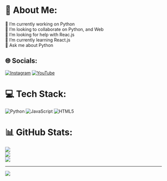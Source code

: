 # 💫 About Me:
🔭 I’m currently working on Python<br>👯 I’m looking to collaborate on Python, and Web<br>🤝 I’m looking for help with Reac.js<br>🌱 I’m currently learning React.js<br>💬 Ask me about Python


## 🌐 Socials:
[![Instagram](https://img.shields.io/badge/Instagram-%23E4405F.svg?logo=Instagram&logoColor=white)](https://instagram.com/EvalyAdam) [![YouTube](https://img.shields.io/badge/YouTube-%23FF0000.svg?logo=YouTube&logoColor=white)](https://youtube.com/@https://youtube.com/@EvalyCreepypastanStuff?si=G3_y9cg3oovf5Kau) 

# 💻 Tech Stack:
![Python](https://img.shields.io/badge/python-3670A0?style=for-the-badge&logo=python&logoColor=ffdd54) ![JavaScript](https://img.shields.io/badge/javascript-%23323330.svg?style=for-the-badge&logo=javascript&logoColor=%23F7DF1E) ![HTML5](https://img.shields.io/badge/html5-%23E34F26.svg?style=for-the-badge&logo=html5&logoColor=white)
# 📊 GitHub Stats:
![](https://github-readme-stats.vercel.app/api?username=Evalyadam&theme=synthwave&hide_border=false&include_all_commits=true&count_private=true)<br/>
![](https://github-readme-streak-stats.herokuapp.com/?user=Evalyadam&theme=synthwave&hide_border=false)<br/>
![](https://github-readme-stats.vercel.app/api/top-langs/?username=Evalyadam&theme=synthwave&hide_border=false&include_all_commits=true&count_private=true&layout=compact)

---
[![](https://visitcount.itsvg.in/api?id=Evalyadam&icon=2&color=0)](https://visitcount.itsvg.in)

<!-- Proudly created with GPRM ( https://gprm.itsvg.in ) -->